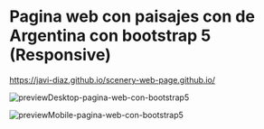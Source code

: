 # Pagina web con paisajes con de Argentina con bootstrap 5 (Responsive)

https://javi-diaz.github.io/scenery-web-page.github.io/

![previewDesktop-pagina-web-con-bootstrap5](https://user-images.githubusercontent.com/88525089/160261741-b1bc24c9-7dc1-45da-b471-e120f5090509.png)

![previewMobile-pagina-web-con-bootstrap5](https://user-images.githubusercontent.com/88525089/160261756-cda7eaf0-e230-4f97-931b-4dbaabdb69b8.png)


